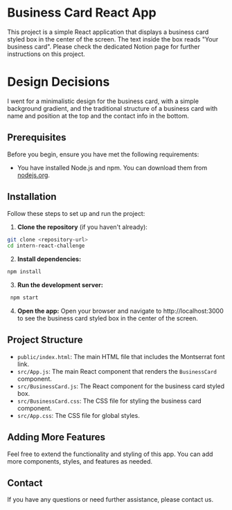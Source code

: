 # Business Card React App

This project is a simple React application that displays a business card styled box in the center of the screen. The text inside the box reads "Your business card".
Please check the dedicated Notion page for further instructions on this project.

# Design Decisions

I went for a minimalistic design for the business card, with a simple background gradient, and the traditional structure of a business card with name and position at the top and the contact info in the bottom.

## Prerequisites

Before you begin, ensure you have met the following requirements:

- You have installed Node.js and npm. You can download them from [nodejs.org](https://nodejs.org/).

## Installation

Follow these steps to set up and run the project:

1. **Clone the repository** (if you haven't already):

```bash
git clone <repository-url>
cd intern-react-challenge
```

2. **Install dependencies:**

```bash
npm install
```

3. **Run the development server:**

```bash
 npm start
```

4. **Open the app:**
   Open your browser and navigate to http://localhost:3000 to see the business card styled box in the center of the screen.

## Project Structure

- `public/index.html`: The main HTML file that includes the Montserrat font link.
- `src/App.js`: The main React component that renders the `BusinessCard` component.
- `src/BusinessCard.js`: The React component for the business card styled box.
- `src/BusinessCard.css`: The CSS file for styling the business card component.
- `src/App.css`: The CSS file for global styles.

## Adding More Features

Feel free to extend the functionality and styling of this app. You can add more components, styles, and features as needed.

## Contact

If you have any questions or need further assistance, please contact us.
